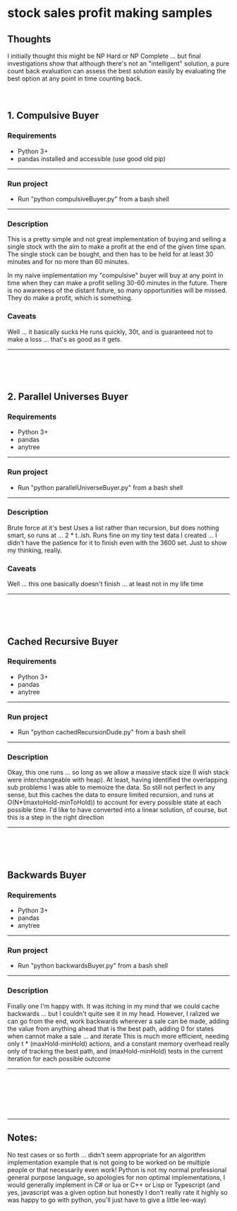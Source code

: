 # stock sales profit making samples
## Thoughts
I initially thought this might be NP Hard or NP Complete ... but final investigations show that although there's not an "intelligent" solution, a pure count back evaluation can assess the best solution easily by evaluating the best option at any point in time counting back.
<br><br><br>
## 1. Compulsive Buyer
### Requirements
* Python 3+
* pandas installed and accessible (use good old pip)
***
### Run project
- Run "python compulsiveBuyer.py" from a bash shell

***
### Description
This is a pretty simple and not great implementation of buying and selling a single stock with the aim to make a profit at the end of the given time span.
The single stock can be bought, and then has to be held for at least 30 minutes and for no more than 60 minutes.

In my naive implementation my "compulsive" buyer will buy at any point in time when they can make a profit selling 30-60 minutes in the future.
There is no awareness of the distant future, so many opportunities will be missed.
They do make a profit, which is something.

### Caveats
Well ... it basically sucks
He runs quickly, 30t, and is guaranteed not to make a loss ... that's as good as it gets.

***
<br><br><br>
## 2. Parallel Universes Buyer

### Requirements
* Python 3+
* pandas
* anytree
***
### Run project
- Run "python parallelUniverseBuyer.py" from a bash shell

***
### Description
Brute force at it's best
Uses a list rather than recursion, but does nothing smart, so runs at ... 2 * t..ish.
Runs fine on my tiny test data I created ... I didn't have the patience for it to finish even with the 3600 set.
Just to show my thinking, really.

### Caveats
Well ... this one basically doesn't finish ... at least not in my life time
***
<br><br><br>
## Cached Recursive Buyer
### Requirements
* Python 3+
* pandas
* anytree
***
### Run project
- Run "python cachedRecursionDude.py" from a bash shell
***
### Description
Okay, this one runs ... so long as we allow a massive stack size (I wish stack were interchangeable with heap).
At least, having identified the overlapping sub problems I was able to memoize the data.
So still not perfect in any sense, but this caches the data to ensure limited recursion, and runs at  O(N*(maxtoHold-minToHold)) to account for every possible state at each possible time.
I'd like to have converted into a linear solution, of course, but this is a step in the right direction 
***
<br><br><br>
## Backwards Buyer
### Requirements
* Python 3+
* pandas
* anytree
***
### Run project
- Run "python backwardsBuyer.py" from a bash shell
***
### Description
Finally one I'm happy with.
It was itching in my mind that we could cache backwards ... but I couldn't quite see it in my head.
However, I ralized we can go from the end, work backwards wherever a sale can be made, adding the value from anything ahead that is the best
path, adding 0 for states when cannot make a sale ... and iterate
This is much more efficient, needing only t * (maxHold-minHold) actions, and a constant memory overhead really only of tracking the best path, and (maxHold-minHold) tests in the current iteration for each possible outcome
***
<br><br><br><br><br>
***
## Notes:
No test cases or so forth ... didn't seem appropriate for an algorithm implementation example that is not going to be worked on be multiple people or that necessarily even work!
Python is not my normal professional general purpose language, so apologies for non optimal implementations, I would generally implement in C# or lua or C++ or Lisp or Typescript (and yes, javascript was a given option but honestly I don't really rate it highly so was happy to go with python, you'll just have to give a little lee-way)